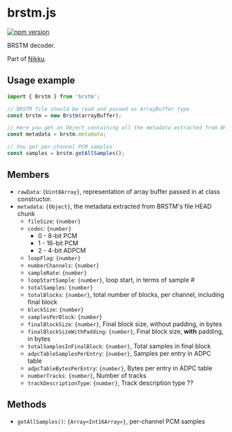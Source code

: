 # brstm.js

[![npm version](https://badge.fury.io/js/brstm.svg)](https://badge.fury.io/js/brstm)

BRSTM decoder.

Part of [Nikku](https://github.com/kenrick95/nikku).

## Usage example

```js
import { Brstm } from 'brstm';

// BRSTM file should be read and passed as ArrayBuffer type
const brstm = new Brstm(arrayBuffer);

// Here you get an Object containing all the metadata extracted from BRSTM's file HEAD chunk
const metadata = brstm.metadata;

// You get per-channel PCM samples
const samples = brstm.getAllSamples();
```

## Members

- `rawData`: `{Uint8Array}`, representation of array buffer passed in at class constructor.
- `metadata`: `{Object}`, the metadata extracted from BRSTM's file HEAD chunk
  - `fileSize`: `{number}`
  - `codec`: `{number}`
    - 0 - 8-bit PCM
    - 1 - 16-bit PCM
    - 2 - 4-bit ADPCM
  - `loopFlag`: `{number}`
  - `numberChannels`: `{number}`
  - `sampleRate`: `{number}`
  - `loopStartSample`: `{number}`, loop start, in terms of sample #
  - `totalSamples`: `{number}`
  - `totalBlocks`: `{number}`, total number of blocks, per channel, including final block
  - `blockSize`: `{number}`
  - `samplesPerBlock`: `{number}`
  - `finalBlockSize`: `{number}`, Final block size, without padding, in bytes
  - `finalBlockSizeWithPadding`: `{number}`, Final block size, **with** padding, in bytes
  - `totalSamplesInFinalBlock`: `{number}`, Total samples in final block
  - `adpcTableSamplesPerEntry`: `{number}`, Samples per entry in ADPC table
  - `adpcTableBytesPerEntry`: `{number}`, Bytes per entry in ADPC table
  - `numberTracks`: `{number}`, Number of tracks
  - `trackDescriptionType`: `{number}`, Track description type ??

## Methods

- `getAllSamples()`: `{Array<Int16Array>}`, per-channel PCM samples
